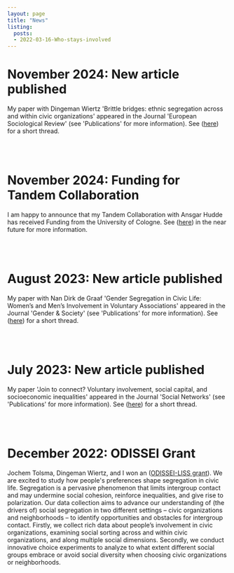 ```yaml
---
layout: page
title: "News"
listing:
  posts:
  - 2022-03-16-Who-stays-involved
---
```


# November 2024: New article published

My paper with Dingeman Wiertz 'Brittle bridges: ethnic segregation across and within civic organizations' appeared in the Journal 'European Sociological Review' (see 'Publications' for more information). See ([here](https://x.com/Kasimir_D/status/1864314145937428721)) for a short thread. 

<br/><br/>

# November 2024: Funding for Tandem Collaboration

I am happy to announce that my Tandem Collaboration with Ansgar Hudde has received Funding from the University of Cologne. See ([here](https://cif.uni-koeln.de/projects#c103541)) in the near future for more information. 

<br/><br/>

# August 2023: New article published

My paper with Nan Dirk de Graaf 'Gender Segregation in Civic Life: Women’s and Men’s Involvement in Voluntary Associations' appeared in the Journal 'Gender & Society' (see 'Publications' for more information). See ([here](https://twitter.com/Kasimir_D/status/1701564405979263452)) for a short thread. 

<br/><br/>

# July 2023: New article published

My paper 'Join to connect? Voluntary involvement, social capital, and socioeconomic inequalities' appeared in the Journal 'Social Networks' (see 'Publications' for more information). See ([here](https://twitter.com/Kasimir_D/status/1684191337329856512)) for a short thread. 

<br/><br/>

# December 2022: ODISSEI Grant

Jochem Tolsma, Dingeman Wiertz, and I won an ([ODISSEI-LISS grant](https://odissei-data.nl/en/2022/12/liss-grants-2022-announcement/)). We are excited to study how people's preferences shape segregation in civic life.
Segregation is a pervasive phenomenon that limits intergroup contact and may undermine social cohesion, reinforce inequalities, and give rise to polarization. Our data collection aims to advance our understanding of (the drivers of) social segregation in two different settings – civic organizations and neighborhoods – to identify opportunities and obstacles for intergroup contact. Firstly, we collect rich data about people’s involvement in civic organizations, examining social sorting across and within civic organizations, and along multiple social dimensions. Secondly, we conduct innovative choice experiments to analyze to what extent different social groups embrace or avoid social diversity when choosing civic organizations or neighborhoods.

<br/><br/>
